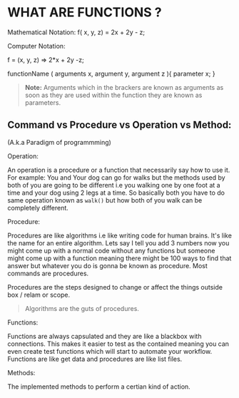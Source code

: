 # WHAT ARE FUNCTIONS ? 

Mathematical Notation: 
f( x, y, z) = 2x + 2y - z;

Computer Notation: 

f = (x, y, z) => 2*x + 2y -z;

functionName ( arguments x, argument y, argument z ){
		parameter x; 
}

> **Note:**
> Arguments which in the brackers are known as arguments as soon as they
> are used within the function they are known as parameters.

## Command vs Procedure vs Operation vs Method:
(A.k.a Paradigm of programmming)

Operation: 

An operation is a procedure or a function that necessarily say how to
use it. For example: You and Your dog can go for walks but the methods
used by both of you are going to be different i.e you walking one by one
foot at a time and your dog using 2 legs at a time. So basically both
you have to do same operation known as `walk()` but how both of you walk
can be completely different.

Procedure: 

Procedures are like algorithms i.e like writing code for human brains.
It's like the name for an entire algorithm. Lets say I tell you add 3
numbers now you might come up with a normal code without any functions
but someone might come up with a function meaning there might be 100
ways to find that answer but whatever you do is gonna be known as
procedure. Most commands are procedures. 

Procedures are the steps designed to change or affect the things outside
box / relam or scope. 

> Algorithms are the guts of procedures.


Functions: 

Functions are always capsulated and they are like a blackbox with
connections. This makes it easier to test as the contained meaning you
can even create test functions which will start to automate your
workflow. Functions are like get data and procedures are like list files.

Methods: 

The implemented methods to perform a certian kind of action. 



